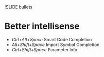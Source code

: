 !SLIDE bullets

# Better intellisense #

* _Ctrl+Alt+Space_ Smart Code Completion
* _Alt+Shift+Space_ Import Symbol Completion
* _Ctrl+Shift+Space_ Parameter Info
